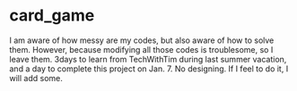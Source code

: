 # card_game
I am aware of how messy are my codes, but also aware of how to solve them. However, because modifying all those codes is troublesome, so I leave them.
3days to learn from TechWithTim during last summer vacation, and a day to complete this project on Jan. 7.
No designing. If I feel to do it, I will add some.
